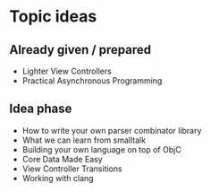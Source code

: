 # Topic ideas

## Already given / prepared

* Lighter View Controllers
* Practical Asynchronous Programming

## Idea phase

* How to write your own parser combinator library
* What we can learn from smalltalk
* Building your own language on top of ObjC
* Core Data Made Easy
* View Controller Transitions
* Working with clang
